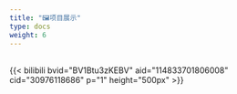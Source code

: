 ```yaml
---
title: "🖼️项目展示"
type: docs
weight: 6
---
```



<br/>
{{< bilibili bvid="BV1Btu3zKEBV" aid="114833701806008" cid="30976118686" p="1" height="500px" >}}

<br/>


<!-- <video src="/videos/6f8d5a8e73380f45c5d74608e4687da51.mp4" autoplay="true" controls="controls" width="800" height="600">
</video> -->
